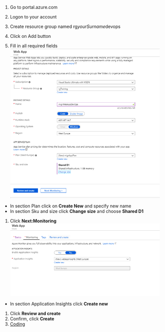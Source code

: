 1. Go to portal.azure.com

1. Logon to your account

1. Create resource group named rg$yourSurname$devops

1. Click on Add button

1. Fill in all required fields
![image.png](/devops-training.wiki/.attachments/image-5e289608-0196-4fc8-a7e0-db805bf9fcfd.png)
- In section Plan click on **Create New** and specify new name
- In section Sku and size click **Change size** and choose **Shared D1**

1. Click **Next:Monitoring**
![image.png](/devops-training.wiki/.attachments/image-429d5c65-bb90-4bb3-91c0-aa8cea38c5c9.png)
- In section Application Insights click **Create new**

1. Click **Review and create**
1. Confirm, click **Create**
1. [Coding](/devops-training.wiki/webapp/work.md)